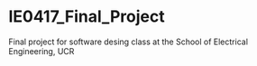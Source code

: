 # IE0417_Final_Project
Final project for software desing class at the School of Electrical Engineering, UCR
